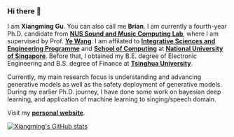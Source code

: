 ### Hi there 👋

I am **Xiangming Gu**. You can also call me **Brian**. I am currently a fourth-year Ph.D. candidate from **[NUS Sound and Music Computing Lab](https://smcnus.github.io)**, where I am supervised by Prof. **[Ye Wang](https://www.comp.nus.edu.sg/cs/people/wangye/)**. I am affilated to **[Integrative Sciences and Engineering Programme](https://isep.nus.edu.sg)** and **[School of Computing](https://www.comp.nus.edu.sg)** at **[National University of Singapore](https://www.nus.edu.sg)**. Before that, I obtained my B.E. degree of Electronic Engineering and B.S. degree of Finance at **[Tsinghua University](https://www.tsinghua.edu.cn/en/)**.

Currently, my main research focus is understanding and advancing generative models as well as the safety deployment of generative models. During my earlier Ph.D. journey, I have done some work on bayesian deep learning, and application of machine learning to singing/speech domain.

Visit my **[personal website](https://guxm2021.github.io)**.

[![Xiangming's GitHub stats](https://github-readme-stats-git-masterorgs-github-readme-stats-team.vercel.app/api?username=guxm2021&include_orgs=true)](https://github.com/anuraghazra/github-readme-stats)
